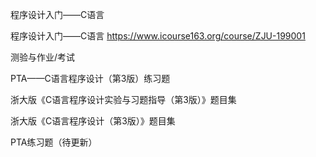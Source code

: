 程序设计入门——C语言

程序设计入门——C语言 https://www.icourse163.org/course/ZJU-199001

测验与作业/考试

PTA——C语言程序设计（第3版）练习题

浙大版《C语言程序设计实验与习题指导（第3版）》题目集

浙大版《C语言程序设计（第3版）》题目集

PTA练习题（待更新）
